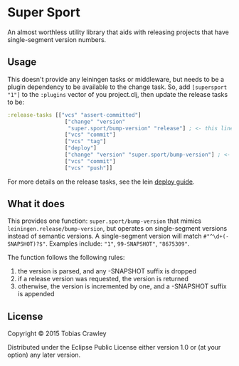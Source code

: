 # Super Sport

An almost worthless utility library that aids with releasing projects that have
single-segment version numbers.

## Usage

This doesn't provide any leiningen tasks or middleware, but needs to
be a plugin dependency to be available to the change task. So, add
`[supersport "1"]` to the `:plugins` vector of you project.clj, then
update the release tasks to be:

```clojure
:release-tasks [["vcs" "assert-committed"]
                  ["change" "version"
                   "super.sport/bump-version" "release"] ; <- this line changed
                  ["vcs" "commit"]
                  ["vcs" "tag"]
                  ["deploy"]
                  ["change" "version" "super.sport/bump-version"] ; <- this line changed
                  ["vcs" "commit"]
                  ["vcs" "push"]]
```

For more details on the release tasks, see the lein
[deploy guide](https://github.com/technomancy/leiningen/blob/stable/doc/DEPLOY.md#releasing-simplified).

## What it does

This provides one function: `super.sport/bump-version` that mimics
`leiningen.release/bump-version`, but operates on single-segment
versions instead of semantic versions. A single-segment version will
match `#"^\d+(-SNAPSHOT)?$"`. Examples include: `"1"`, `99-SNAPSHOT"`,
`"8675309"`.

The function follows the following rules:

  1. the version is parsed, and any -SNAPSHOT suffix is dropped
  2. if a release version was requested, the version is returned
  3. otherwise, the version is incremented by one, and a -SNAPSHOT
     suffix is appended

## License

Copyright © 2015 Tobias Crawley

Distributed under the Eclipse Public License either version 1.0 or (at
your option) any later version.
